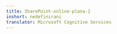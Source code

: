 ```yaml
---
title: SharePoint-online-plana-2
inshort: nedefinirani
translator: Microsoft Cognitive Services
---
```




